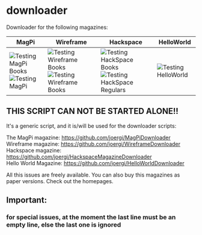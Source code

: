 # downloader

Downloader for the following magazines:

| MagPi                                                                                                                                                                                                             | Wireframe                                                                                                                                                                                                                             | Hackspace                                                                                                                                                                                                                                | HelloWorld |
|-------------------------------------------------------------------------------------------------------------------------------------------------------------------------------------------------------------------|---------------------------------------------------------------------------------------------------------------------------------------------------------------------------------------------------------------------------------------|------------------------------------------------------------------------------------------------------------------------------------------------------------------------------------------------------------------------------------------|------------|
| ![Testing MagPi Books](https://github.com/joergi/downloader/workflows/Testing%20MagPi%20Books/badge.svg)     ![Testing MagPi](https://github.com/joergi/downloader/workflows/Testing%20MagPi%20Regular/badge.svg) | ![Testing Wireframe Books](https://github.com/joergi/downloader/workflows/Testing%20Wireframe%20Books/badge.svg)  ![Testing Wireframe Books](https://github.com/joergi/downloader/workflows/Testing%20Wireframe%20Regulars/badge.svg) | ![Testing HackSpace Books](https://github.com/joergi/downloader/workflows/Testing%20HackSpace%20Books/badge.svg)  ![Testing HackSpace Regulars](https://github.com/joergi/downloader/workflows/Testing%20HackSpace%20Regulars/badge.svg) | ![Testing HelloWorld](https://github.com/joergi/downloader/workflows/Testing%20HelloWorld/badge.svg) |


## THIS SCRIPT CAN NOT BE STARTED  ALONE!!
It's a generic script, and it is/will be used for the downloader scripts:

The MagPi magazine: https://github.com/joergi/MagPiDownloader     
Wireframe magazine: https://github.com/joergi/WireframeDownloader  
Hackspace magazine: https://github.com/joergi/HackspaceMagazineDownloader  
Hello World Magazine: https://github.com/joergi/HelloWorldDownloader  

All this issues are freely available. You can also buy this magazines as paper versions. Check out the homepages.

## Important:
### for special issues, at the moment the last line must be an empty line, else the last one is ignored
